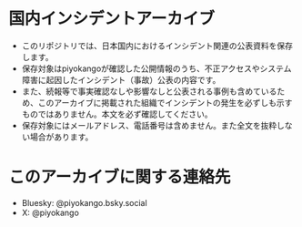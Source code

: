 # 国内インシデントアーカイブ
- このリポジトリでは、日本国内におけるインシデント関連の公表資料を保存します。
- 保存対象はpiyokangoが確認した公開情報のうち、不正アクセスやシステム障害に起因したインシデント（事故）公表の内容です。
- また、続報等で事実確認なしや影響なしと公表される事例も含めているため、このアーカイブに掲載された組織でインシデントの発生を必ずしも示すものではありません。本文を必ず確認してください。
- 保存対象にはメールアドレス、電話番号は含めません。また全文を抜粋しない場合があります。

# このアーカイブに関する連絡先
- Bluesky: @piyokango.bsky.social
- X: @piyokango
